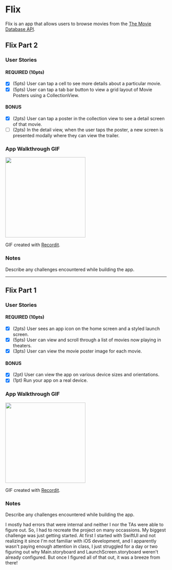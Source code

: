 # Flix

Flix is an app that allows users to browse movies from the [The Movie Database API](http://docs.themoviedb.apiary.io/#).

## Flix Part 2

### User Stories

#### REQUIRED (10pts)
- [x] (5pts) User can tap a cell to see more details about a particular movie.
- [x] (5pts) User can tap a tab bar button to view a grid layout of Movie Posters using a CollectionView.

#### BONUS
- [x] (2pts) User can tap a poster in the collection view to see a detail screen of that movie.
- [ ] (2pts) In the detail view, when the user taps the poster, a new screen is presented modally where they can view the trailer.

### App Walkthrough GIF

<img src="https://recordit.co/vWJecVvBIu.gif" width='250'/>

GIF created with [Recordit](https://recordit.co).

### Notes
Describe any challenges encountered while building the app.

---

## Flix Part 1

### User Stories
#### REQUIRED (10pts)
- [x] (2pts) User sees an app icon on the home screen and a styled launch screen.
- [x] (5pts) User can view and scroll through a list of movies now playing in theaters.
- [x] (3pts) User can view the movie poster image for each movie.

#### BONUS
- [x] (2pt) User can view the app on various device sizes and orientations.
- [x] (1pt) Run your app on a real device.

### App Walkthrough GIF

<img src="https://recordit.co/pgcOAAvD8A.gif" width='250'/>

GIF created with [Recordit](https://recordit.co).

### Notes
Describe any challenges encountered while building the app.

I mostly had errors that were internal and neither I nor the TAs were able to figure out. So, I had to recreate the project on many occassions. My biggest challenge was just getting started. At first I started with SwiftUI and not realizing it since I'm not familiar with iOS development, and I apparently wasn't paying enough attention in class, I just struggled for a day or two figuring out why Main.storyboard and LaunchScreen.storyboard weren't already configured. But once I figured all of that out, it was a breeze from there!
